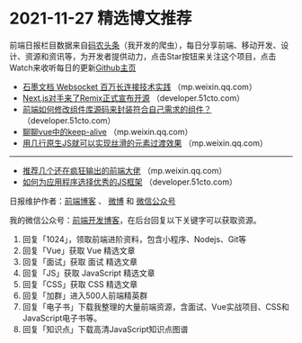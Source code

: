# 2021-11-27 精选博文推荐

前端日报栏目数据来自[码农头条](http://hao.caibaojian.com.cn/)（我开发的爬虫），每日分享前端、移动开发、设计、资源和资讯等，为开发者提供动力，点击Star按钮来关注这个项目，点击Watch来收听每日的更新[Github主页](https://github.com/kujian/frontendDaily)
* [石墨文档 Websocket 百万长连接技术实践](https://mp.weixin.qq.com/s?__biz=MzA4ODg0NDkzOA==&mid=2247494069&idx=1&sn=10c47d0d817898758f62a7854a7b5d1c) （mp.weixin.qq.com）
* [Next.js对手来了Remix正式宣布开源](https://developer.51cto.com/art/202111/692570.htm) （developer.51cto.com）
* [前端如何修改组件库源码来封装符合自己需求的组件？](https://developer.51cto.com/art/202111/692568.htm) （developer.51cto.com）
* [聊聊vue中的keep-alive](https://mp.weixin.qq.com/s?__biz=MzU0OTExNzYwNg==&mid=2247492067&idx=1&sn=afd964fce52e360310362ffde61033ab) （mp.weixin.qq.com）
* [用几行原生JS就可以实现丝滑的元素过渡效果](https://mp.weixin.qq.com/s?__biz=Mzg2NDAzMjE5NQ==&mid=2247492244&idx=1&sn=6fc9afcaad608a9628057379e81daf9c) （mp.weixin.qq.com）

***
* [推荐几个还在疯狂输出的前端大佬](https://mp.weixin.qq.com/s?__biz=MzkyOTIxMDAzNw==&mid=2247491584&idx=1&sn=c7e264b9be7cc20b89f3be45b94975a1) （mp.weixin.qq.com）
* [如何为应用程序选择优秀的JS框架](https://developer.51cto.com/art/202111/692645.htm) （developer.51cto.com）

日报维护作者：[前端博客](http://caibaojian.com.cn/) 、 [微博](http://weibo.com/kujian) 和 [微信公众号](https://open.weixin.qq.com/qr/code?username=caibaojian_com)

我的微信公众号：[前端开发博客](https://open.weixin.qq.com/qr/code?username=caibaojian_com)，在后台回复以下关键字可以获取资源。

1. 回复「1024」，领取前端进阶资料，包含小程序、Nodejs、Git等
2. 回复「Vue」获取 Vue 精选文章
3. 回复「面试」获取 面试 精选文章
4. 回复「JS」获取 JavaScript 精选文章
5. 回复「CSS」获取 CSS 精选文章
6. 回复「加群」进入500人前端精英群
7. 回复「电子书」下载我整理的大量前端资源，含面试、Vue实战项目、CSS和JavaScript电子书等。
8. 回复「知识点」下载高清JavaScript知识点图谱